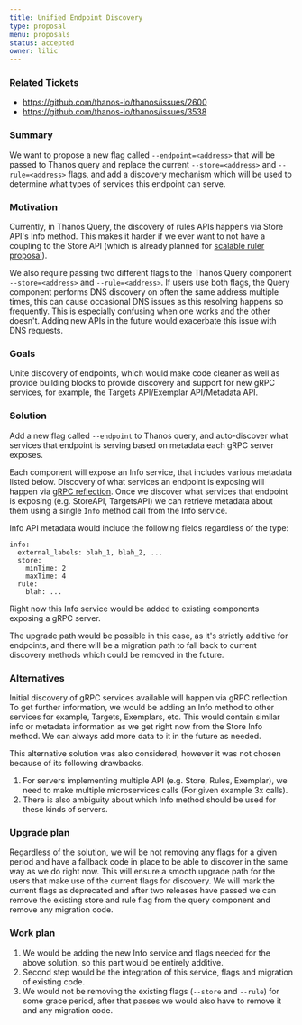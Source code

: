 ```yaml
---
title: Unified Endpoint Discovery
type: proposal
menu: proposals
status: accepted
owner: lilic
---
```


### Related Tickets

* https://github.com/thanos-io/thanos/issues/2600
* https://github.com/thanos-io/thanos/issues/3538

### Summary

We want to propose a new flag called `--endpoint=<address>` that will be passed to Thanos query and replace the current `--store=<address>` and `--rule=<address>` flags, and add a discovery mechanism which will be used to determine what types of services this endpoint can serve.

### Motivation

Currently, in Thanos Query, the discovery of rules APIs happens via Store API's Info method. This makes it harder if we ever want to not have a coupling to the Store API (which is already planned for [scalable ruler proposal](https://github.com/thanos-io/thanos/blob/main/docs/proposals/202005_scalable-rule-storage.md)).

We also require passing two different flags to the Thanos Query component `--store=<address>` and `--rule=<address>`. If users use both flags, the Query component performs DNS discovery on often the same address multiple times, this can cause occasional DNS issues as this resolving happens so frequently. This is especially confusing when one works and the other doesn't. Adding new APIs in the future would exacerbate this issue with DNS requests.

### Goals

Unite discovery of endpoints, which would make code cleaner as well as provide building blocks to provide discovery and support for new gRPC services, for example, the Targets API/Exemplar API/Metadata API.

### Solution

Add a new flag called `--endpoint` to Thanos query, and auto-discover what services that endpoint is serving based on metadata each gRPC server exposes.

Each component will expose an Info service, that includes various metadata listed below. Discovery of what services an endpoint is exposing will happen via [gRPC reflection](https://github.com/grpc/grpc/blob/master/doc/server-reflection.md). Once we discover what services that endpoint is exposing (e.g. StoreAPI, TargetsAPI) we can retrieve metadata about them using a single `Info` method call from the Info service.

Info API metadata would include the following fields regardless of the type:
```
info:
  external_labels: blah_1, blah_2, ...
  store:
    minTime: 2
    maxTime: 4
  rule:
    blah: ...
```

Right now this Info service would be added to existing components exposing a gRPC server.

The upgrade path would be possible in this case, as it's strictly additive for endpoints, and there will be a migration path to fall back to current discovery methods which could be removed in the future.

### Alternatives

Initial discovery of gRPC services available will happen via gRPC reflection. To get further information, we would be adding an Info method to other services for example, Targets, Exemplars, etc. This would contain similar info or metadata information as we get right now from the Store Info method. We can always add more data to it in the future as needed.

This alternative solution was also considered, however it was not chosen because of its following drawbacks.

1. For servers implementing multiple API (e.g. Store, Rules, Exemplar), we need to make multiple microservices calls (For given example 3x calls).
2. There is also ambiguity about which Info method should be used for these kinds of servers.

### Upgrade plan

Regardless of the solution, we will be not removing any flags for a given period and have a fallback code in place to be able to discover in the same way as we do right now. This will ensure a smooth upgrade path for the users that make use of the current flags for discovery. We will mark the current flags as deprecated and after two releases have passed we can remove the existing store and rule flag from the query component and remove any migration code.

### Work plan

1. We would be adding the new Info service and flags needed for the above solution, so this part would be entirely additive.
2. Second step would be the integration of this service, flags and migration of existing code.
3. We would not be removing the existing flags (`--store` and `--rule`) for some grace period, after that passes we would also have to remove it and any migration code.
